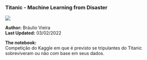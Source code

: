 ### Titanic - Machine Learning from Disaster
![](https://storage.googleapis.com/kaggle-competitions/kaggle/3136/logos/header.png)

**Author:** Bráulio Vieira  
**Last Updated:** 03/02/2022

**The notebook:**<br>
Competição do Kaggle em que é previsto se tripulantes do Titanic sobreviveram ou não com base em seus dados.
